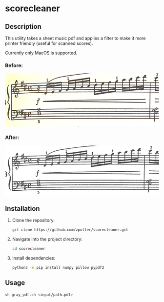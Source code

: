 # scorecleaner

## Description

This utility takes a sheet music pdf and applies a filter to make it more printer friendly (useful for scanned scores).

Currently only MacOS is supported.

### Before:

![Before](images/before.png)

### After:

![After](images/after.png)

## Installation

1. Clone the repository:

    ```bash
    git clone https://github.com/zpuller/scorecleaner.git
    ```

2. Navigate into the project directory:

    ```bash
    cd scorecleaner
    ```

3. Install dependencies:

    ```bash
    python3 -m pip install numpy pillow pypdf2 
    ```


## Usage

```bash
sh gray_pdf.sh <input/path.pdf>
